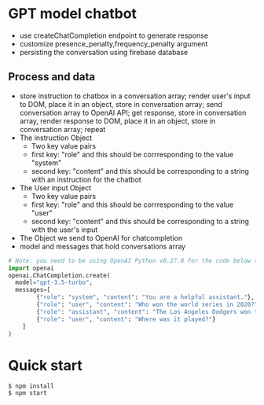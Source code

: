 # GPT model chatbot

- use createChatCompletion endpoint to generate response
- customize presence_penalty,frequency_penalty argument
- persisting the conversation using firebase database

## Process and data

- store instruction to chatbox in a conversation array; render user's input to DOM, place it in an object, store in conversation array; send conversation array to OpenAI API; get response, store in conversation array, render response to DOM, place it in an object, store in conversation array; repeat
- The instruction Object
  - Two key value pairs
  - first key: "role" and this should be corrresponding to the value "system"
  - second key: "content" and this should be corresponding to a string with an instruction for the chatbot
- The User input Object
  - Two key value pairs
  - first key: "role" and this should be corrresponding to the value "user"
  - second key: "content" and this should be corresponding to a string with the user's input
- The Object we send to OpenAI for chatcompletion
- model and messages that hold conversations array

```python
# Note: you need to be using OpenAI Python v0.27.0 for the code below to work
import openai
openai.ChatCompletion.create(
  model="gpt-3.5-turbo",
  messages=[
        {"role": "system", "content": "You are a helpful assistant."},
        {"role": "user", "content": "Who won the world series in 2020?"},
        {"role": "assistant", "content": "The Los Angeles Dodgers won the World Series in 2020."},
        {"role": "user", "content": "Where was it played?"}
    ]
)
```

# Quick start

```
$ npm install
$ npm start
```
